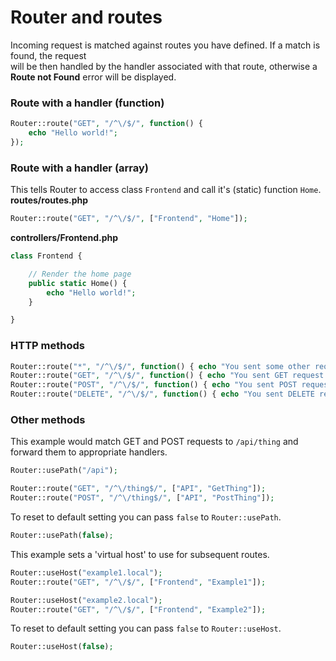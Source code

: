 # Router and routes
Incoming request is matched against routes you have defined. If a match is found, the request\
will be then handled by the handler associated with that route, otherwise a __Route not Found__ error will be displayed.

### Route with a handler (function)
```php
Router::route("GET", "/^\/$/", function() {
    echo "Hello world!";
});
```

### Route with a handler (array)
This tells Router to access class `Frontend` and call it's (static) function `Home`.\
**routes/routes.php**
```php
Router::route("GET", "/^\/$/", ["Frontend", "Home"]);
```
**controllers/Frontend.php**
```php
class Frontend {

    // Render the home page
    public static Home() {
        echo "Hello world!";
    }

}
```

### HTTP methods
```php
Router::route("*", "/^\/$/", function() { echo "You sent some other request!"; });
Router::route("GET", "/^\/$/", function() { echo "You sent GET request!"; });
Router::route("POST", "/^\/$/", function() { echo "You sent POST request!"; });
Router::route("DELETE", "/^\/$/", function() { echo "You sent DELETE request!"; });
```

### Other methods
This example would match GET and POST requests to `/api/thing` and forward them to appropriate handlers.
```php
Router::usePath("/api");

Router::route("GET", "/^\/thing$/", ["API", "GetThing"]);
Router::route("POST", "/^\/thing$/", ["API", "PostThing"]);
```
To reset to default setting you can pass `false` to `Router::usePath`.
```php
Router::usePath(false);
```

This example sets a 'virtual host' to use for subsequent routes.
```php
Router::useHost("example1.local");
Router::route("GET", "/^\/$/", ["Frontend", "Example1"]);

Router::useHost("example2.local");
Router::route("GET", "/^\/$/", ["Frontend", "Example2"]);
```
To reset to default setting you can pass `false` to `Router::useHost`.
```php
Router::useHost(false);
```